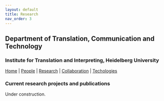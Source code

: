```yaml
---
layout: default
title: Research
nav_order: 3
---
```


## Department of Translation, Communication and Technology
### Institute for Translation and Interpreting, Heidelberg University

[Home](index.md) | [People](people.md) | [Research](research.md) | [Collaboration](collaboration.md) | [Techologies](techlabs.md)

### Current research projects and publications

Under construction.
